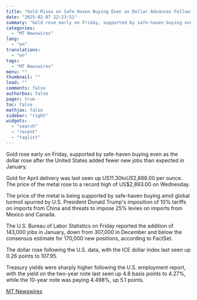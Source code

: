 ```yaml
---
title: "Gold Rises on Safe Haven Buying Even as Dollar Advances Following U.S. Job Report"
date: "2025-02-07 22:23:51"
summary: "Gold rose early on Friday, supported by safe-haven buying even as the dollar rose after the United States added fewer new jobs than expected in January. Gold for April delivery was last seen up US$11.30 to US$2,888.00 per ounce. The price of the metal rose to a record high of..."
categories:
  - "MT Newswires"
lang:
  - "en"
translations:
  - "en"
tags:
  - "MT Newswires"
menu: ""
thumbnail: ""
lead: ""
comments: false
authorbox: false
pager: true
toc: false
mathjax: false
sidebar: "right"
widgets:
  - "search"
  - "recent"
  - "taglist"
---
```


Gold rose early on Friday, supported by safe-haven buying even as the dollar rose after the United States added fewer new jobs than expected in January.

Gold for April delivery was last seen up US$11.30 to US$2,888.00 per ounce. The price of the metal rose to a record high of US$2,893.00 on Wednesday.

The price of the metal is being supported by safe-haven buying amid global turmoil spurred by U.S. President Donald Trump's imposition of 10% tariffs on imports from China and threats to impose 25% levies on imports from Mexico and Canada.

The U.S. Bureau of Labor Statistics on Friday reported the addition of 143,000 jobs in January, down from 307,000 in December and below the consensus estimate for 170,000 new positions, according to FactSet.

The dollar rose following the U.S. data, with the ICE dollar index last seen up 0.26 points to 107.95.

Treasury yields were sharply higher following the U.S. employment report, with the yield on the two-year note last seen up 4.8 basis points to 4.27%, while the 10-year note was paying 4.498%, up 5.1 points.

[MT Newswires](https://www.tradingview.com/news/mtnewswires.com:20250207:A3312570:0/)
